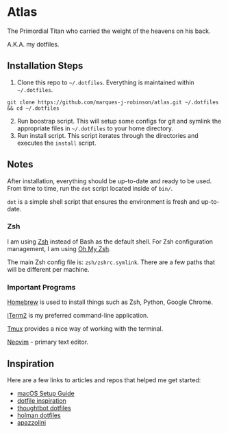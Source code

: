 # Atlas
The Primordial Titan who carried the weight of the heavens on his back.

A.K.A. my dotfiles.

## Installation Steps
1. Clone this repo to `~/.dotfiles`. Everything is maintained within `~/.dotfiles`.
```
git clone https://github.com/marques-j-robinson/atlas.git ~/.dotfiles && cd ~/.dotfiles
```
2. Run boostrap script.
This will setup some configs for git and symlink the appropriate files in `~/.dotfiles` to your home directory.
3. Run install script. This script iterates through the directories and executes the `install` script.

## Notes

After installation, everything should be up-to-date and ready to be used.
From time to time, run the `dot` script located inside of `bin/`.

`dot` is a simple shell script that ensures the environment is fresh and up-to-date.

### Zsh
I am using [Zsh](https://www.zsh.org/) instead of Bash as the default shell.
For Zsh configuration management, I am using [Oh My Zsh](https://ohmyz.sh/).

The main Zsh config file is: `zsh/zshrc.symlink`.
There are a few paths that will be different per machine.

### Important Programs

[Homebrew](https://brew.sh/) is used to install things such as Zsh, Python, Google Chrome.

[iTerm2](https://iterm2.com/) is my preferred command-line application.

[Tmux](https://github.com/tmux/tmux/wiki) provides a nice way of working with the terminal.

[Neovim](https://neovim.io/) - primary text editor.

## Inspiration
Here are a few links to articles and repos that helped me get started:
- [macOS Setup Guide](https://sourabhbajaj.com/mac-setup/)
- [dotfile inspiration](https://dotfiles.github.io/inspiration/)
- [thoughtbot dotfiles](https://thoughtbot.com/upcase/videos/intro-to-dotfiles)
- [holman dotfiles](https://github.com/holman/dotfiles)
- [apazzolini](https://github.com/apazzolini/dotfiles)